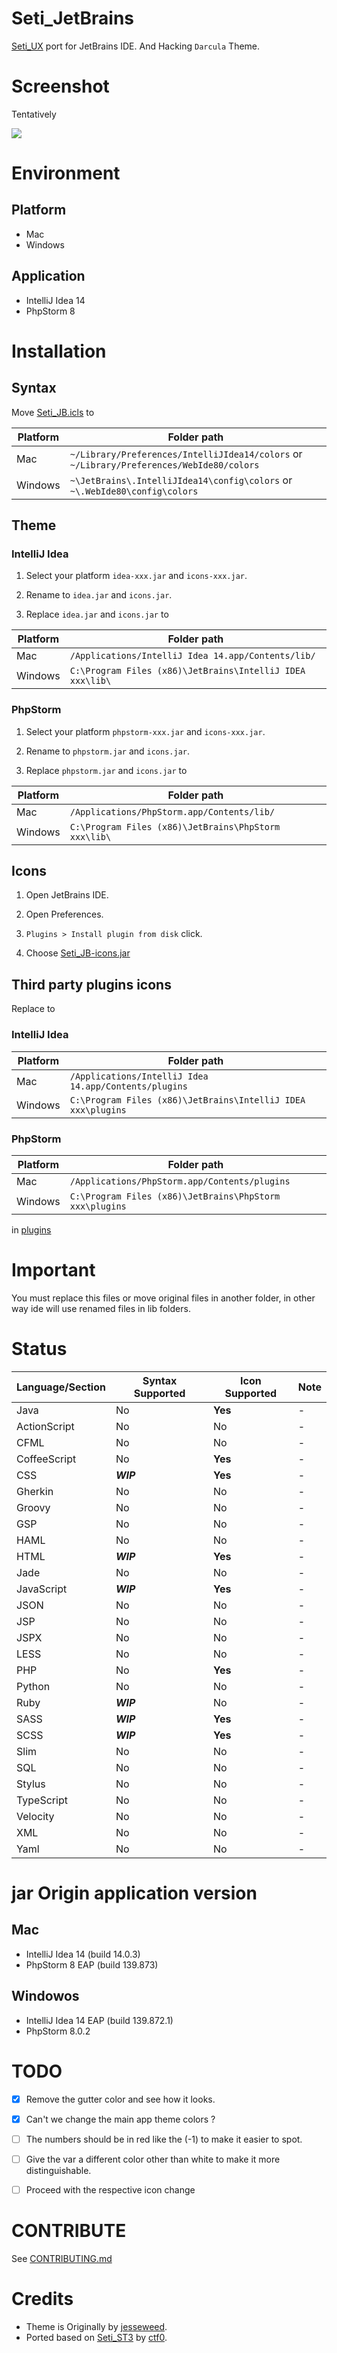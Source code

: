 Seti_JetBrains
==============

[Seti_UX](https://github.com/ctf0/Seti_UX) port for JetBrains IDE.
And Hacking `Darcula` Theme.


# Screenshot
Tentatively

![](https://raw.githubusercontent.com/zchee/Seti_JetBrains/master/screenshot/all.png)


# Environment
## Platform
- Mac
- Windows

## Application
- IntelliJ Idea 14
- PhpStorm 8

# Installation

## Syntax
Move [Seti_JB.icls](syntax/Seti_JB.icls) to

Platform | Folder path
-------- | -----------
Mac | `~/Library/Preferences/IntelliJIdea14/colors` or `~/Library/Preferences/WebIde80/colors`
Windows | `~\JetBrains\.IntelliJIdea14\config\colors` or `~\.WebIde80\config\colors`


## Theme

### IntelliJ Idea
1. Select your platform `idea-xxx.jar` and `icons-xxx.jar`.

2. Rename to `idea.jar` and `icons.jar`.

3. Replace `idea.jar` and `icons.jar` to

Platform | Folder path
-------- | -----------
Mac | `/Applications/IntelliJ Idea 14.app/Contents/lib/`
Windows | `C:\Program Files (x86)\JetBrains\IntelliJ IDEA xxx\lib\`

### PhpStorm
1. Select your platform `phpstorm-xxx.jar` and `icons-xxx.jar`.

2. Rename to `phpstorm.jar` and `icons.jar`.

3. Replace `phpstorm.jar` and `icons.jar` to

Platform | Folder path
-------- | -----------
Mac | `/Applications/PhpStorm.app/Contents/lib/`
Windows | `C:\Program Files (x86)\JetBrains\PhpStorm xxx\lib\`

## Icons
1. Open JetBrains IDE.

2. Open Preferences.

3. `Plugins > Install plugin from disk` click.

4. Choose [Seti_JB-icons.jar](icons/Seti_JB-icons.jar)

## Third party plugins icons
Replace to

### IntelliJ Idea
Platform | Folder path
-------- | -----------
Mac | `/Applications/IntelliJ Idea 14.app/Contents/plugins`
Windows | `C:\Program Files (x86)\JetBrains\IntelliJ IDEA xxx\plugins`

### PhpStorm
Platform | Folder path
-------- | -----------
Mac | `/Applications/PhpStorm.app/Contents/plugins`
Windows | `C:\Program Files (x86)\JetBrains\PhpStorm xxx\plugins`

in [plugins](https://github.com/zchee/Seti_JetBrains/tree/master/plugins)

# Important
You must replace this files or move original files in another folder, in other way ide will use renamed files in lib folders.

# Status
Language/Section | Syntax Supported | Icon Supported | Note
---|---|---|---
Java | No | **Yes** | -
ActionScript | No | No | -
CFML | No | No | -
CoffeeScript | No | **Yes** | -
CSS | __*WIP*__ | **Yes** | -
Gherkin| No | No | -
Groovy | No | No | -
GSP | No | No | -
HAML | No | No | -
HTML | __*WIP*__ | **Yes** | -
Jade | No | No | -
JavaScript | __*WIP*__ | **Yes** | -
JSON | No | No | -
JSP| No | No | -
JSPX | No | No | -
LESS | No | No | -
PHP | No | **Yes** | -
Python | No | No | -
Ruby | __*WIP*__ | No | -
SASS | __*WIP*__ | **Yes** | -
SCSS | __*WIP*__ | **Yes** | -
Slim | No | No | -
SQL | No | No | -
Stylus | No | No | -
TypeScript | No | No | -
Velocity | No | No | -
XML | No | No | -
Yaml | No | No | -


# jar Origin application version
## Mac
- IntelliJ Idea 14 (build 14.0.3)
- PhpStorm 8 EAP (build 139.873)

## Windowos
- IntelliJ Idea 14 EAP (build 139.872.1)
- PhpStorm 8.0.2


# TODO
- [x] Remove the gutter color and see how it looks.
- [x] Can't we change the main app theme colors ?
- [ ] The numbers should be in red like the (-1) to make it easier to spot.
- [ ] Give the var a different color other than white to make it more distinguishable.
- [ ] Proceed with the respective icon change


# CONTRIBUTE
See [CONTRIBUTING.md](https://github.com/zchee/Seti_JetBrains/blob/master/CONTRIBUTING.md)


# Credits

- Theme is Originally by [jesseweed](https://github.com/jesseweed/seti-ui).
- Ported based on [Seti_ST3](https://github.com/ctf0/Seti_ST3) by [ctf0](https://github.com/ctf0/).
